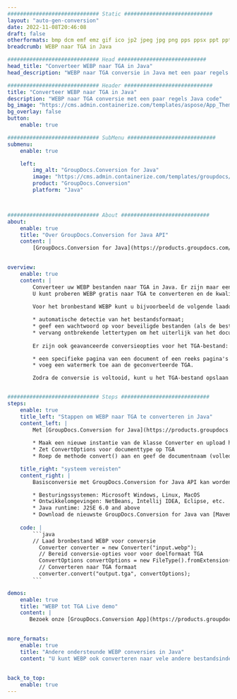 ```yaml
---
############################# Static ############################
layout: "auto-gen-conversion"
date: 2022-11-08T20:46:08
draft: false
otherformats: bmp dcm emf emz gif ico jp2 jpeg jpg png pps ppsx ppt pptx psb psd svg svgz tga tif tiff webp wmf wmz
breadcrumb: WEBP naar TGA in Java

############################# Head ############################
head_title: "Converteer WEBP naar TGA in Java"
head_description: "WEBP naar TGA conversie in Java met een paar regels code. Converteer meer dan 160 bestandsindelingen met de GroupDocs-documentconversie-API voor Java"

############################# Header ############################
title: "Converteer WEBP naar TGA in Java"
description: "WEBP naar TGA conversie met een paar regels Java code"
bg_image: "https://cms.admin.containerize.com/templates/aspose/App_Themes/V3/images/bg/header1.png"
bg_overlay: false
button:
    enable: true

############################# SubMenu ############################
submenu:
    enable: true

    left:
        img_alt: "GroupDocs.Conversion for Java"
        image: "https://cms.admin.containerize.com/templates/groupdocs/images/product-logos/90x90-noborder/groupdocs-conversion-java.png"
        product: "GroupDocs.Conversion"
        platform: "Java"



############################# About ############################
about:
    enable: true
    title: "Over GroupDocs.Conversion for Java API"
    content: |
        [GroupDocs.Conversion for Java](https://products.groupdocs.com/conversion/java/) is een geavanceerde conversie-API voor bestandsindelingen voor het converteren tussen populaire afbeeldings- en documentindelingen zoals Microsoft Office, OpenDocument, PDF, HTML, e-mail, CAD. en nog veel meer met slechts een paar regels code. De native API detecteert automatisch de formaten van de originele documenten en biedt veel opties voor het aanpassen van de geconverteerde documenten. Naast de functie om informatie uit een document te extraheren, ondersteunt het standaard ook het cachen van de conversieresultaten naar de lokale schijf. Elk type cacheopslag kan echter worden ondersteund door de juiste interfaces te implementeren - Amazon S3, Dropbox, Google Drive, Windows Azure, Reddis of andere.
    

overview:
    enable: true
    content: |
        Converteer uw WEBP bestanden naar TGA in Java. Er zijn maar een paar regels Java code nodig op elk platform naar keuze, zoals Windows, Linux, macOS.
        U kunt proberen WEBP gratis naar TGA te converteren en de kwaliteit van de conversieresultaten te evalueren. Naast eenvoudige scripts voor bestandsconversie, kunt u meer geavanceerde opties proberen voor het laden van het WEBP-bronbestand en het opslaan van de TGA-uitvoer. 
        
        Voor het bronbestand WEBP kunt u bijvoorbeeld de volgende laadopties gebruiken:

        * automatische detectie van het bestandsformaat;
        * geef een wachtwoord op voor beveiligde bestanden (als de bestandsindeling dit ondersteunt);
        * vervang ontbrekende lettertypen om het uiterlijk van het document te behouden.
        
        Er zijn ook geavanceerde conversieopties voor het TGA-bestand:

        * een specifieke pagina van een document of een reeks pagina's converteren;
        * voeg een watermerk toe aan de geconverteerde TGA.

        Zodra de conversie is voltooid, kunt u het TGA-bestand opslaan in uw lokale bestandspad of in opslag van derden, zoals FTP, Amazon S3, Google Drive, Dropbox enz. Let op - om WEBP te converteren tot TGA, hoeft u geen extra software te installeren, zoals MS Office, Open Office, Adobe Acrobat Reader etc.


############################# Steps ############################
steps:
    enable: true
    title_left: "Stappen om WEBP naar TGA te converteren in Java"
    content_left: |
        Met [GroupDocs.Conversion for Java](https://products.groupdocs.com/conversion/java/) kunnen ontwikkelaars het WEBP-bestand eenvoudig converteren naar TGA met een paar regels code.
        
        * Maak een nieuwe instantie van de klasse Converter en upload het bestand WEBP met het volledige pad
        * Zet ConvertOptions voor documenttype op TGA
        * Roep de methode convert() aan en geef de documentnaam (volledig pad) en formaat (TGA) door als parameter

    title_right: "systeem vereisten"
    content_right: |
        Basisconversie met GroupDocs.Conversion for Java API kan worden gedaan met slechts een paar regels code. Onze API's worden ondersteund op alle belangrijke platforms en besturingssystemen. Voordat u de onderstaande code uitvoert, moet u ervoor zorgen dat de volgende vereisten op uw systeem zijn geïnstalleerd.

        * Besturingssystemen: Microsoft Windows, Linux, MacOS
        * Ontwikkelomgevingen: NetBeans, Intellij IDEA, Eclipse, etc.
        * Java runtime: J2SE 6.0 and above
        * Download de nieuwste GroupDocs.Conversion for Java van [Maven](https://repository.groupdocs.com/webapp/#/artifacts/browse/tree/General/repo/com/groupdocs/groupdocs-conversion)
         
    code: |
        ```java    
        // Laad bronbestand WEBP voor conversie
          Converter converter = new Converter("input.webp");
          // Bereid conversie-opties voor voor doelformaat TGA
          ConvertOptions convertOptions = new FileType().fromExtension("tga").getConvertOptions();
          // Converteren naar TGA formaat
          converter.convert("output.tga", convertOptions);
        ```

demos:
    enable: true
    title: "WEBP tot TGA Live demo"
    content: |
       Bezoek onze [GroupDocs.Conversion App](https://products.groupdocs.app/conversion/family) website en probeer WEBP naar TGA conversie nu. De gratis demo heeft de volgende voordelen:
          

more_formats:
    enable: true
    title: "Andere ondersteunde WEBP conversies in Java"
    content: "U kunt WEBP ook converteren naar vele andere bestandsindelingen. Zie de lijst hieronder."
       
       
back_to_top:
    enable: true
---
```

